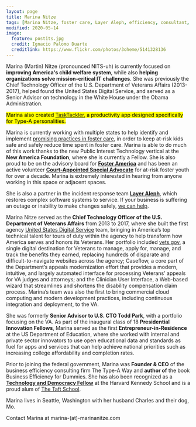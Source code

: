 ```yaml
---
layout: page
title: Marina Nitze
tags: [Marina Nitze, foster care, Layer Aleph, efficiency, consultant, productivity, Veterans Affairs, VA, CTO, Chief Technology Officer]
modified: 2020-05-14
image:
  feature: postits.jpg
  credit: Ignacio Palomo Duarte
  creditlink: https://www.flickr.com/photos/3oheme/5141328136
---
```



Marina (Martin) Nitze (pronounced NITS-uh) is currently focused on **improving America's child welfare system**, while also **helping organizations solve mission-critical IT challenges**. She was previously the Chief Technology Officer of the U.S. Department of Veterans Affairs (2013-2017), helped found the United States Digital Service, and served as a Senior Advisor on technology in the White House under the Obama Administration.

<mark>Marina also created [TaskTackler](https://www.tasktackler.com/), a productivity app designed specifically for Type-A personalities.</mark>

Marina is currently working with multiple states to help identify and implement [promising practices in foster care](https://www.childwelfareplaybook.com), in order to keep at-risk kids safe and safely reduce time spent in foster care. Marina is able to do much of this work thanks to the new Public Interest Technology vertical at the **New America Foundation**, where she is currently a Fellow. She is also proud to be on the advisory board for [**Foster America**](https://www.foster-america.org) and has been an active volunteer [**Court-Appointed Special Advocate**](http://www.casaforchildren.org/) for at-risk foster youth for over a decade. Marina is extremely interested in hearing from anyone working in this space or adjacent spaces.

She is also a partner in the incident response team [**Layer Aleph**](https://www.layeraleph.com), which restores complex software systems to service. If your business is suffering an outage or inability to make changes safely, [we can help](https://www.layeraleph.com).


Marina Nitze served as the **Chief Technology Officer of the U.S. Department of Veterans Affairs** from 2013 to 2017, where she built the first agency [United States Digital Service](https://www.usds.gov) team, bringing in America’s top technical talent for tours of duty within the agency to help transform how America serves and honors its Veterans. Her portfolio included [vets.gov](https://www.vets.gov), a single digital destination for Veterans to manage, apply for, manage, and track the benefits they earned, replacing hundreds of disparate and difficult-to-navigate websites across the agency; Caseflow, a core part of the Department’s appeals modernization effort that provides a modern, intuitive, and largely automated interface for processing Veterans’ appeals for VA judges and attorneys; and the Clinician User Interface, a Web-based wizard that streamlines and shortens the disability compensation claim process. Marina’s team was also the first to bring commercial cloud computing and modern development practices, including continuous integration and deployment, to the VA.

She was formerly **Senior Advisor to U.S. CTO Todd Park**, with a portfolio focusing on the VA. As part of the inaugural class of 18 **Presidential Innovation Fellows**, Marina served as the first **Entrepreneur-in-Residence** at the US Department of Education, where she worked with internal and private sector innovators to use open educational data and standards as fuel for apps and services that can help achieve national priorities such as increasing college affordability and completion rates. 

Prior to joining the federal government, Marina was **Founder & CEO** of the business efficiency consulting firm The Type-A Way and **author of** the book Business Efficiency for Dummies. She has also been recognized as a [**Technology and Democracy Fellow**](https://ash.harvard.edu/technology-and-democracy-fellowship) at the Harvard Kennedy School and is a proud alum of [The Taft School](https://www.taftschool.org).

Marina lives in Seattle, Washington with her husband Charles and their dog, Mo.

Contact Marina at marina-(at)-marinanitze.com
